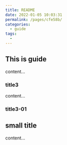 ```yaml
---
title: README
date: 2022-01-05 10:03:31
permalink: /pages/cfe58b/
categories:
  - guide
tags:
  - 
---
```

## This is guide
content...

### title3
content...

### title3-01

## small title
content...
